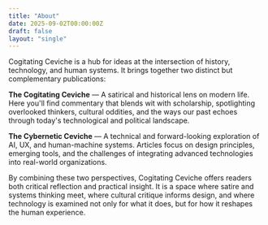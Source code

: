 ```yaml
---
title: "About"
date: 2025-09-02T00:00:00Z
draft: false
layout: "single"
---
```


Cogitating Ceviche is a hub for ideas at the intersection of history, technology, and human systems. It brings together two distinct but complementary publications:

**The Cogitating Ceviche** — A satirical and historical lens on modern life. Here you'll find commentary that blends wit with scholarship, spotlighting overlooked thinkers, cultural oddities, and the ways our past echoes through today's technological and political landscape.

**The Cybernetic Ceviche** — A technical and forward-looking exploration of AI, UX, and human-machine systems. Articles focus on design principles, emerging tools, and the challenges of integrating advanced technologies into real-world organizations.

By combining these two perspectives, Cogitating Ceviche offers readers both critical reflection and practical insight. It is a space where satire and systems thinking meet, where cultural critique informs design, and where technology is examined not only for what it does, but for how it reshapes the human experience.